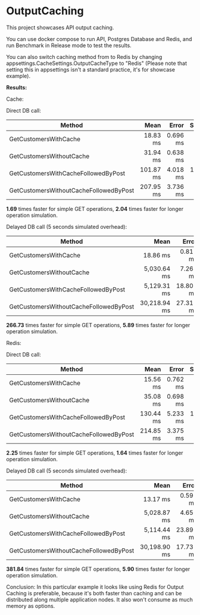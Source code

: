 
# OutputCaching

This project showcases API output caching.

You can use docker compose to run API, Postgres Database and Redis, and run Benchmark in Release mode to test the results.

You can also switch caching method from  to Redis by changing appsettings.CacheSettings.OutputCacheType to "Redis" (Please note that setting this in appsettings isn't a standard practice, it's for showcase example).

**Results:**

 Cache:

Direct DB call:

| Method                                 | Mean      | Error    | StdDev    |
|--------------------------------------- |----------:|---------:|----------:|
| GetCustomersWithCache                  |  18.83 ms | 0.696 ms |  2.042 ms |
| GetCustomersWithoutCache               |  31.94 ms | 0.638 ms |  1.304 ms |
| GetCustomersWithCacheFollowedByPost    | 101.87 ms | 4.018 ms | 11.784 ms |
| GetCustomersWithoutCacheFollowedByPost | 207.95 ms | 3.736 ms |  6.444 ms |

**1.69** times faster for simple GET operations, **2.04** times faster for longer operation simulation.

Delayed DB call (5 seconds simulated overhead):

| Method                                 | Mean         | Error     | StdDev    |
|--------------------------------------- |-------------:|----------:|----------:|
| GetCustomersWithCache                  |     18.86 ms |  0.817 ms |  2.382 ms |
| GetCustomersWithoutCache               |  5,030.64 ms |  7.268 ms |  6.798 ms |
| GetCustomersWithCacheFollowedByPost    |  5,129.31 ms | 18.809 ms | 16.674 ms |
| GetCustomersWithoutCacheFollowedByPost | 30,218.94 ms | 27.318 ms | 22.812 ms |

**266.73** times faster for simple GET operations, **5.89** times faster for longer operation simulation.


Redis:

Direct DB call:

| Method                                 | Mean      | Error    | StdDev    |
|--------------------------------------- |----------:|---------:|----------:|
| GetCustomersWithCache                  |  15.56 ms | 0.762 ms |  2.248 ms |
| GetCustomersWithoutCache               |  35.08 ms | 0.698 ms |  0.908 ms |
| GetCustomersWithCacheFollowedByPost    | 130.44 ms | 5.233 ms | 15.430 ms |
| GetCustomersWithoutCacheFollowedByPost | 214.85 ms | 3.375 ms |  2.992 ms |

**2.25** times faster for simple GET operations, **1.64** times faster for longer operation simulation.

Delayed DB call (5 seconds simulated overhead):

| Method                                 | Mean         | Error     | StdDev    |
|--------------------------------------- |-------------:|----------:|----------:|
| GetCustomersWithCache                  |     13.17 ms |  0.596 ms |  1.749 ms |
| GetCustomersWithoutCache               |  5,028.87 ms |  4.650 ms |  4.122 ms |
| GetCustomersWithCacheFollowedByPost    |  5,114.44 ms | 23.890 ms | 21.178 ms |
| GetCustomersWithoutCacheFollowedByPost | 30,198.90 ms | 17.732 ms | 15.719 ms |

**381.84** times faster for simple GET operations, **5.90** times faster for longer operation simulation.

Conclusion: In this particular example it looks like using Redis for Output Caching is preferable, because it's both faster than  caching and can be distributed along multiple application nodes. It also won't consume as much memory as  options.
